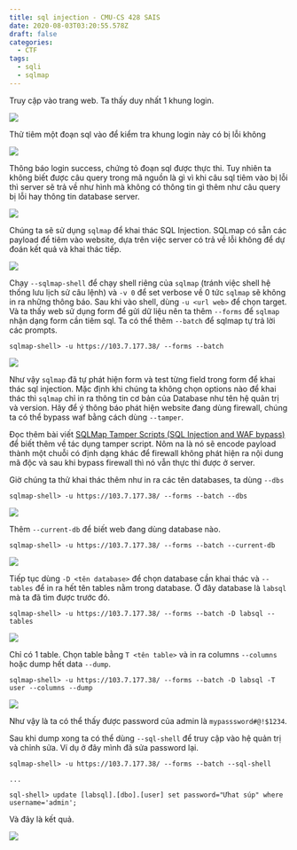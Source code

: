 ```yaml
---
title: sql injection - CMU-CS 428 SAIS
date: 2020-08-03T03:20:55.578Z
draft: false
categories:
  - CTF
tags:
  - sqli
  - sqlmap
---
```

Truy cập vào trang web. Ta thấy duy nhất 1 khung login.

![](/img/2020-08-03_10-24.png)

Thử tiêm một đoạn sql vào để kiểm tra khung login này có bị lỗi không

![](/img/2020-08-03_10-31.png)

Thông báo login success, chứng tỏ đoạn sql được thực thi. Tuy nhiên ta không biết được câu query trong mã nguồn là gì vì khi câu sql tiêm vào bị lỗi thì server sẽ trả về như hình mà không có thông tin gì thêm như câu query bị lỗi hay thông tin database server.

![](/img/2020-08-03_10-39.png)

Chúng ta sẽ sử dụng `sqlmap` để khai thác SQL Injection. SQLmap có sẵn các payload để tiêm vào website, dựa trên việc server có trả về lỗi không để dự đoán kết quả và khai thác tiếp.

![](/img/2020-08-03_10-45.png)

Chạy `--sqlmap-shell` để chạy shell riêng của `sqlmap` (tránh việc shell hệ thống lưu lịch sử câu lệnh) và `-v 0` để set verbose về 0 tức `sqlmap` sẽ không in ra những thông báo.
Sau khi vào shell, dùng `-u <url web>` để chọn target. Và ta thấy web sử dụng form để gửi dữ liệu nên ta thêm `--forms` để `sqlmap` nhận dạng form cần tiêm sql. Ta có thể thêm `--batch` để sqlmap tự trả lời các prompts.

```shell
sqlmap-shell> -u https://103.7.177.38/ --forms --batch
```

![](/img/2020-08-03_10-58.png)

Như vậy `sqlmap` đã tự phát hiện form và test từng field trong form để khai thác sql injection. Mặc định khi chúng ta không chọn options nào để khai thác thì `sqlmap` chỉ in ra thông tin cơ bản của Database như tên hệ quản trị và version. Hãy để ý thông báo phát hiện website đang dùng firewall, chúng ta có thể bypass waf bằng cách dùng `--tamper`.

Đọc thêm bài viết [SQLMap Tamper Scripts (SQL Injection and WAF bypass)](https://medium.com/@drag0n/sqlmap-tamper-scripts-sql-injection-and-waf-bypass-c5a3f5764cb3) để biết thêm về tác dụng tamper script. Nôm na là nó sẽ encode payload thành một chuỗi có định dạng khác để firewall không phát hiện ra nội dung mã độc và sau khi bypass firewall thì nó vẫn thực thi được ở server.

Giờ chúng ta thử khai thác thêm như in ra các tên databases, ta dùng `--dbs`

```shell
sqlmap-shell> -u https://103.7.177.38/ --forms --batch --dbs
```

![](/img/2020-08-03_11-06.png)

Thêm `--current-db` để biết web đang dùng database nào.

```shell
sqlmap-shell> -u https://103.7.177.38/ --forms --batch --current-db
```

![](/img/2020-08-03_11-09.png)

Tiếp tục dùng `-D <tên database>` để chọn database cần khai thác và `--tables` để in ra hết tên tables nằm trong database. Ở đây database là `labsql` mà ta đã tìm được trước đó.

```shell
sqlmap-shell> -u https://103.7.177.38/ --forms --batch -D labsql --tables
```

![](/img/2020-08-03_11-14.png)

Chỉ có 1 table. Chọn table bằng `T <tên table>` và in ra columns `--columns` hoặc dump hết data `--dump`.

```shell
sqlmap-shell> -u https://103.7.177.38/ --forms --batch -D labsql -T user --columns --dump
```

![](/img/2020-08-03_11-17.png)

Như vậy là ta có thể thấy được password của admin là `mypasssword#@!$1234`.

Sau khi dump xong ta có thể dùng `--sql-shell` để truy cập vào hệ quản trị và chỉnh sửa. Ví dụ ở đây mình đã sửa password lại.

```shell
sqlmap-shell> -u https://103.7.177.38/ --forms --batch --sql-shell

...

sql-shell> update [labsql].[dbo].[user] set password="Ưhat súp" where username='admin';
```

Và đây là kết quả.

![](/img/2020-08-03_17-08.png)